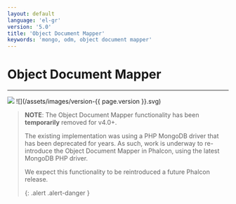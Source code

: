 ```yaml
---
layout: default
language: 'el-gr'
version: '5.0'
title: 'Object Document Mapper'
keywords: 'mongo, odm, object document mapper'
---
```


# Object Document Mapper
- - -
![](/assets/images/document-status-stable-success.svg) ![](/assets/images/version-{{ page.version }}.svg)

> **NOTE**: The Object Document Mapper functionality has been **temporarily** removed for v4.0+.
> 
> The existing implementation was using a PHP MongoDB driver that has been deprecated for years. As such, work is underway to re-introduce the Object Document Mapper in Phalcon, using the latest MongoDB PHP driver.
> 
> We expect this functionality to be reintroduced a future Phalcon release. 
> 
> {: .alert .alert-danger }
